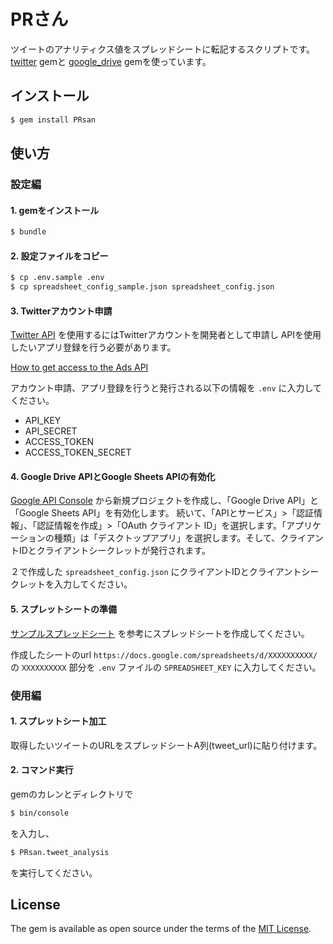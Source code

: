 # PRさん
ツイートのアナリティクス値をスプレッドシートに転記するスクリプトです。 [twitter](https://github.com/sferik/twitter) gemと [google_drive](https://github.com/gimite/google-drive-ruby) gemを使っています。
## インストール
```bash
$ gem install PRsan
```
## 使い方
### 設定編
#### 1. gemをインストール
```bash
$ bundle
```

#### 2. 設定ファイルをコピー
```bash
$ cp .env.sample .env
$ cp spreadsheet_config_sample.json spreadsheet_config.json
```

#### 3. Twitterアカウント申請
[Twitter API](https://developer.twitter.com/en) を使用するにはTwitterアカウントを開発者として申請し
APIを使用したいアプリ登録を行う必要があります。

[How to get access to the Ads API](https://developer.twitter.com/en/docs/twitter-ads-api/getting-started)

アカウント申請、アプリ登録を行うと発行される以下の情報を `.env` に入力してください。
- API_KEY
- API_SECRET
- ACCESS_TOKEN
- ACCESS_TOKEN_SECRET

#### 4. Google Drive APIとGoogle Sheets APIの有効化
[Google API Console](https://console.cloud.google.com/apis/library) から新規プロジェクトを作成し、「Google Drive API」と「Google Sheets API」を有効化します。
続いて、「APIとサービス」>「認証情報」、「認証情報を作成」>「OAuth クライアント ID」を選択します。「アプリケーションの種類」は「デスクトップアプリ」を選択します。そして、クライアントIDとクライアントシークレットが発行されます。

２で作成した `spreadsheet_config.json` にクライアントIDとクライアントシークレットを入力してください。

#### 5. スプレットシートの準備
[サンプルスプレッドシート](https://docs.google.com/spreadsheets/d/16NRgwRGX7-u9Y1UMuUOwi3tC-MHMUGn-pV5YRwYPchs/edit?usp=sharing) を参考にスプレッドシートを作成してください。

作成したシートのurl `https://docs.google.com/spreadsheets/d/XXXXXXXXXX/` の `XXXXXXXXXX` 部分を `.env` ファイルの `SPREADSHEET_KEY` に入力してください。

### 使用編
#### 1. スプレットシート加工
取得したいツイートのURLをスプレッドシートA列(tweet_url)に貼り付けます。

#### 2. コマンド実行
gemのカレンとディレクトリで
```bash
$ bin/console
```
を入力し、
```bash
$ PRsan.tweet_analysis
```
を実行してください。

## License

The gem is available as open source under the terms of the [MIT License](https://opensource.org/licenses/MIT).
